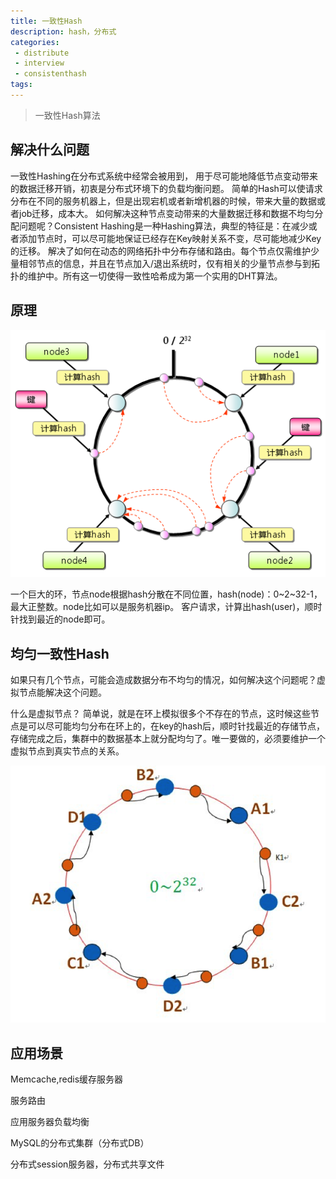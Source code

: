 ```yaml
---
title: 一致性Hash
description: hash，分布式
categories:
 - distribute
 - interview
 - consistenthash
tags:
---
```


> 一致性Hash算法

## 解决什么问题
一致性Hashing在分布式系统中经常会被用到， 用于尽可能地降低节点变动带来的数据迁移开销，初衷是分布式环境下的负载均衡问题。
简单的Hash可以使请求分布在不同的服务机器上，但是出现宕机或者新增机器的时候，带来大量的数据或者job迁移，成本大。
如何解决这种节点变动带来的大量数据迁移和数据不均匀分配问题呢？Consistent Hashing是一种Hashing算法，典型的特征是：在减少或者添加节点时，可以尽可能地保证已经存在Key映射关系不变，尽可能地减少Key的迁移。
解决了如何在动态的网络拓扑中分布存储和路由。每个节点仅需维护少量相邻节点的信息，并且在节点加入/退出系统时，仅有相关的少量节点参与到拓扑的维护中。所有这一切使得一致性哈希成为第一个实用的DHT算法。

## 原理

![Alt text](../assets/images/2638620-cbe8c8738e77fbf1.png)

一个巨大的环，节点node根据hash分散在不同位置，hash(node)：0~2~32-1，最大正整数。node比如可以是服务机器ip。
客户请求，计算出hash(user)，顺时针找到最近的node即可。

## 均匀一致性Hash

如果只有几个节点，可能会造成数据分布不均匀的情况，如何解决这个问题呢？虚拟节点能解决这个问题。

什么是虚拟节点？
简单说，就是在环上模拟很多个不存在的节点，这时候这些节点是可以尽可能均匀分布在环上的，在key的hash后，顺时针找最近的存储节点，存储完成之后，集群中的数据基本上就分配均匀了。唯一要做的，必须要维护一个虚拟节点到真实节点的关系。

![Alt text](../assets/images/b1cb662698010936de019ad8b7bfca70.png)


## 应用场景

Memcache,redis缓存服务器

服务路由

应用服务器负载均衡

MySQL的分布式集群（分布式DB）

分布式session服务器，分布式共享文件

